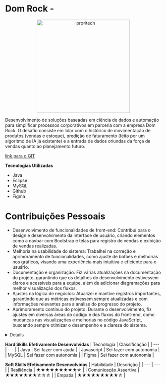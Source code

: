 # Dom Rock - 
<div align="center"> 
<img width="300px" title="pro4tech" src="https://github.com/beatricelopes/Dom-Rock/raw/main/doc/Assets/logo02.png"/>
</div>

Desenvolvimento de soluções baseadas em ciência de dados e automação para simplificar processos corporativos em parceria com a empresa Dom Rock. O desafio consiste em lidar com o histórico de movimentação de produtos (vendas e estoque), predição de faturamento (feito por um algoritmo de IA já existente) e a entrada de dados oriundas da força de vendas quanto ao planejamento futuro. 

[link para o GIT](https://github.com/Thunder53/Dom-Rock) <br />

**Tecnologias Utilizadas**
- Java <br />
- Eclipse <br />
- MySQL <br />
- Github <br />
- Figma <br />

# Contribuições Pessoais
- Desenvolvimento de funcionalidades de front-end: Contribuí para o design e desenvolvimento da interface de usuário, criando elementos como a navbar com Bootstrap e telas para registro de vendas e exibição de vendas realizadas.
- Melhoria na usabilidade do sistema: Trabalhei na correção e aprimoramento de funcionalidades, como ajuste de botões e melhorias nos gráficos, visando uma experiência mais intuitiva e eficiente para o usuário.
- Documentação e organização: Fiz várias atualizações na documentação do projeto, garantindo que os detalhes do desenvolvimento estivessem claros e acessíveis para a equipe, além de adicionar diagramações para melhor visualização dos fluxos.
- Ajustes na lógica de negócios: Atualizei e mantive registros importantes, garantindo que as métricas estivessem sempre atualizadas e com informações relevantes para a análise do progresso do projeto.
- Aprimoramento contínuo do projeto: Durante o desenvolvimento, fiz ajustes em diversas áreas do código e dos fluxos do front-end, como mudanças nas visualizações e melhorias no código JavaScript, buscando sempre otimizar o desempenho e a clareza do sistema.  <br />

<details>

```
fetch("http://localhost:8080/venda/acima-meta")
.then(function (response) {
    return response.json();
  })
  .then(function (data) {
    var dados = data.map(function (item) {
      return { y: item.quant_vendida, a: item.fk_usuario_id };
    });
    var config = {
      data: dados,
      xkey: "y",
      ykeys: "a",
      labels: ["Total"],
      fillOpacity: 0.6,
      hideHover: "auto",
      behaveLikeLine: true,
      resize: true,
      pointFillColors: ["#ffffff"],
      pointStrokeColors: ["black"],
      lineColors: ["blue"],
    };
    config.element = "stacked";
    config.stacked = true;
    Morris.Bar(config);
  })
  .catch(function (error) {
    console.log(error);
  });
```


</details>


**Hard Skills Efetivamente Desenvolvidas**
| Tecnologia | Classificação |
| --- | --- |
| Java | Sei fazer com ajuda |
| Javascript | Sei fazer com autonomia |
| MySQL | Sei fazer com autonomia |
| Figma | Sei fazer com autonomia |

**Soft Skills Efetivamente Desenvolvidas**
| Habilidade | Descrição |
| --- | --- |
| Resiliência | ★★★★★★★★★☆ |
| Comunicação Assertiva | ★★★★★★★☆☆☆ |
| Empatia | ★★★★★★★★★☆ |
